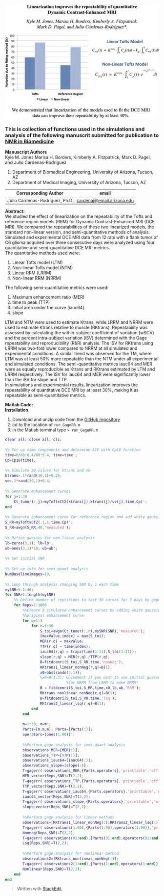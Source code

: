 ![Abstract](/Graphical_Abstract.png)

### This is  collection of functions used in the simulations and analysis of the following manuscrit submitted for publication to [NMR in Biomedicine](http://onlinelibrary.wiley.com/journal/10.1002/(ISSN)1099-1492)  

**Manuscript Authors**  
Kyle M. Jones Marisa H. Borders, Kimberly A. Fitzpatrick, Mark D. Pagel, and Julio Cárdenas-Rodríguez  
1.	Department of Biomedical Engineering, University of Arizona, Tucson, AZ  
2.	Department of Medical Imaging, University of Arizona, Tucson, AZ  

| Corresponding Author          | email         |
| -------------                 |:-------------:|
|Julio Cárdenas-Rodríguez, Ph.D | cardenaj@email.arizona.edu |

**Abstract:**  
We studied the effect of linearization on the repeatability of the Tofts and reference region models (RRM) for Dynamic Contrast-Enhanced MRI (DCE MRI). We compared the repeatabilities of these two linearized models, the standard non-linear version, and semi-quantitative methods of analysis.  
Simulated and experimental DCE MRI data from 12 rats with a flank tumor of C6 glioma acquired over three consecutive days were analyzed using four quantitative and semi-quantitative DCE MRI metrics.  
The quantitative methods used were:  

1. Linear Tofts model (LTM)
2. Non-linear Tofts model (NTM)
3. Linear RRM (LRRM)
4. Non-linear RRM (NRRM)

The following semi-quantitative metrics were used:

1. Maximum enhancement ratio (MER)  
2. time to peak (TTP)  
3. initial area under the curve (iauc64)  
4. slope  

LTM and NTM were used to estimate Ktrans, while LRRM and NRRM were used to estimate Ktrans relative to muscle (RKtrans). Repeatability was assessed by calculating the within-subject coefficient of variation (wSCV) and the percent intra-subject variation (iSV) determined with the Gage repeatability and reproducibility (R&R) analysis. The iSV for RKtrans using LRRM was two-fold lower compared to NRRM at all simulated and experimental conditions. A similar trend was observed for the TM, where LTM was at least 50% more repeatable than the NTM under all experimental and simulated conditions. The semi-quantitative metrics iauc64 and MER were as equally reproducible as  Ktrans and RKtrans estimated by LTM and LRRM respectively. The iSV for iauc64 and MER were significantly lower than the iSV for slope and TTP.  
In simulations and experimental results, linearization improves the repeatability of quantitative DCE MRI by at least 30%, making it as repeatable as semi-quantitative metrics.


**Matlab Code:**  
**Installation**  
1. Download and unzip code from the [GitHub repository](https://github.com/JCardenasRdz/Gage-repeatability-DCE-MRI)  
2. cd to the location of `run_GageRR.m `  
3. in the Matlab terminal type `> run_GageRR.m `  


```Matlab
clear all; close all; clc;

%% Set up time components and determine AIF with Cp10 function
time=0/60:6.4/60:5.4; time=time';
Cp=Cp10(time);

%% Simulate 30 values for ktrans and ve
ktrans=.1*rand(30,1)+0.25;
ve=.1*rand(30,1)+0.4;

%% Generate enhancement curves
for j=1:30
    Ct_tumor(:,j)=myToftsCt2(ktrans(j),ktrans(j)/ve(j),time,Cp)';
end

%% Generate enhancement curve for reference region and add white gaussian noise
S_RR=myToftsCt2(.1,1,time,Cp)';
S_RR=awgn(S_RR,40,'measured');

%% Define guesses for non-linear analysis
lb=zeros(3,1); lb=lb';
ub=ones(3,1)*10; ub=ub';

%% Set initial SNR

%% Set up info for semi-quant analysis
NumBaselineImages=10;

%% Loop through analysis changing SNR by 1 each time
mySNR=5:1:40;
for SNR=1:length(mySNR)   
    %% Define number of reptitions to test 30 curves for 3 days by gage analysis
    for Reps=1:1000
        %%Create 3 simulated enhancement curves by adding white gaussian noise to
        %%original enhancement curve
        for q=1:3    
            for r=1:30
                S_toi=awgn(Ct_tumor(:,r),mySNR(SNR),'measured');
                [maxValue,index] = max(S_toi);
                MER(r,q) = maxValue;
                TTP(r,q) = time(index);
                iauc64(r,q) = trapz(time(1:11),S_toi(1:11));
                slope(r,q) = MER(r,q)./TTP(r,q);
                B=fitdcemri(S_toi,S_RR,time,'nonneg');
                RKtrans1_linear_nonNeg(r,q)=B(1);
                x0=abs(randn(3,1));
                %x0=B(1:3); Uncomment if you want to use initial guesses
                            %for NRRM from LRRM to make NRRM*
                B = fitdcemri(S_toi,S_RR,time,x0,lb,ub,'RRM');
                RKtrans_nonlinear_nonNeg(r,q)=B(1);
                B=fitdcemri(S_toi,S_RR,time,'lsq');
                RKtrans2_linear_lsq(r,q)=B(1);
            end
        end

        m=1:30; m=m';
        Parts=[m,m,m]; Parts=[Parts(:)];
        operators=[ones(1,90)]';

        %%Perform gage analysis for semi-quant analysis
        observations_MER=[MER(:)];
        observations_TTP=[TTP(:)];
        observations_iauc64=[iauc64(:)];
        observations_slope=[slope(:)];
        T=gagerr( observations_MER,{Parts,operators},'printtable','off','printgraph','off');
        MER_vector(Reps,SNR)=T(2,2);
        T=gagerr( observations_TTP,{Parts,operators},'printtable','off','printgraph','off');
        TTP_vector(Reps,SNR)=T(2,2);
        T=gagerr( observations_iauc64,{Parts,operators},'printtable','off','printgraph','off');
        iauc64_vector(Reps,SNR)=T(2,2);
        T=gagerr( observations_slope,{Parts,operators},'printtable','off','printgraph','off');
        slope_vector(Reps,SNR)=T(2,2);

        %%Perform gage analysis for linear methods
        observations=[RKtrans1_linear_nonNeg(:);RKtrans2_linear_lsq(:)];
        T=gagerr( observations(1:90),{Parts(1:90),operators(1:90)},'printtable','off','printgraph','off');
        Nonneg(Reps,SNR)=T(2,2);
        T=gagerr( observations(91:end),{Parts(91:end),operators(91:end)},'printtable','off','printgraph','off');
        Lsq(Reps,SNR)=T(2,2);

        %%Perform gage analysis for nonlinear method
        observations2=[RKtrans_nonlinear_nonNeg(:)];
        T=gagerr( observations2(1:end),{Parts(1:end),operators(1:end)},'printtable','off','printgraph','off');
        Nonlinear(Reps,SNR)=T(2,2);
    end
end
```  

> Written with [StackEdit](https://stackedit.io/).
